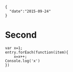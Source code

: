 ```
{
  "date":"2015-09-24"
}
```
# Second

```
var x=1;
entry.forEach(function(item){
    x=x++;
Console.log('x')
})
```
